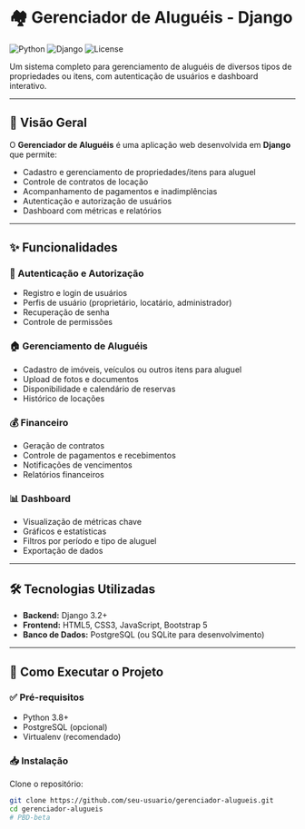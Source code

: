 # 🏘️ Gerenciador de Aluguéis - Django

![Python](https://img.shields.io/badge/Python-3.8%2B-blue)
![Django](https://img.shields.io/badge/Django-3.2%2B-green)
![License](https://img.shields.io/badge/License-MIT-orange)

Um sistema completo para gerenciamento de aluguéis de diversos tipos de propriedades ou itens, com autenticação de usuários e dashboard interativo.

---

## 📌 Visão Geral

O **Gerenciador de Aluguéis** é uma aplicação web desenvolvida em **Django** que permite:

- Cadastro e gerenciamento de propriedades/itens para aluguel  
- Controle de contratos de locação  
- Acompanhamento de pagamentos e inadimplências  
- Autenticação e autorização de usuários  
- Dashboard com métricas e relatórios

---

## ✨ Funcionalidades

### 🔐 Autenticação e Autorização

- Registro e login de usuários  
- Perfis de usuário (proprietário, locatário, administrador)  
- Recuperação de senha  
- Controle de permissões  

### 🏠 Gerenciamento de Aluguéis

- Cadastro de imóveis, veículos ou outros itens para aluguel  
- Upload de fotos e documentos  
- Disponibilidade e calendário de reservas  
- Histórico de locações  

### 💰 Financeiro

- Geração de contratos  
- Controle de pagamentos e recebimentos  
- Notificações de vencimentos  
- Relatórios financeiros  

### 📊 Dashboard

- Visualização de métricas chave  
- Gráficos e estatísticas  
- Filtros por período e tipo de aluguel  
- Exportação de dados  

---

## 🛠️ Tecnologias Utilizadas

- **Backend:** Django 3.2+  
- **Frontend:** HTML5, CSS3, JavaScript, Bootstrap 5  
- **Banco de Dados:** PostgreSQL (ou SQLite para desenvolvimento)  
---

## 🚀 Como Executar o Projeto

### ✅ Pré-requisitos

- Python 3.8+  
- PostgreSQL (opcional)  
- Virtualenv (recomendado)  

### 📥 Instalação

Clone o repositório:

```bash
git clone https://github.com/seu-usuario/gerenciador-alugueis.git
cd gerenciador-alugueis
#   P B D - b e t a  
 